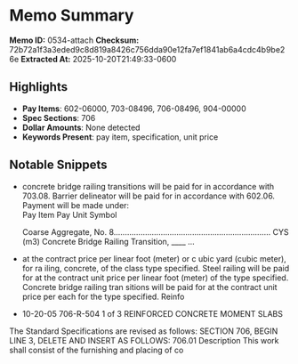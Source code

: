 # Memo Summary

**Memo ID:** 0534-attach
**Checksum:** 72b72a1f3a3eded9c8d819a8426c756dda90e12fa7ef1841ab6a4cdc4b9be26e
**Extracted At:** 2025-10-20T21:49:33-0600

## Highlights
- **Pay Items**: 602-06000, 703-08496, 706-08496, 904-00000
- **Spec Sections**: 706
- **Dollar Amounts**: None detected
- **Keywords Present**: pay item, specification, unit price

## Notable Snippets
- concrete 
bridge railing transitions will be paid for in accordance with 703.08. Barrier delineator 
will be paid for in accordance with 602.06.   Payment will be made under:  
  Pay Item Pay Unit Symbol 
 
  Coarse Aggregate, No. 8...................................................................... CYS (m3) 
  Concrete Bridge Railing Transition, ____ ...
- at the contract price 
per linear foot (meter) or c ubic yard (cubic meter), for ra iling, concrete, of the class
 type 
specified. Steel railing will be paid for at the contract unit price per linear foot (meter) of 
the type specified. Concrete bridge railing tran sitions will be paid for at the contract unit 
price per each for the type specified. Reinfo
- 10-20-05 
706-R-504 
1 of 3 REINFORCED CONCRETE MOMENT SLABS 
 
The Standard Specifications are revised as follows: 
 SECTION 706, BEGIN LINE 3, DELETE AND INSERT AS FOLLOWS: 
 706.01 Description 
 This work shall consist of the furnishing and placing of co